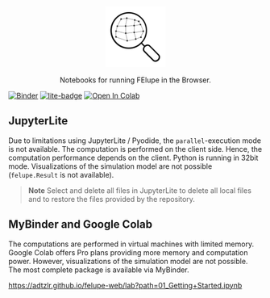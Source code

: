 <p align="center">
  <img src="https://raw.githubusercontent.com/adtzlr/felupe/main/docs/_static/logo_light.svg" height="120px"/>
  <p align="center">Notebooks for running FElupe in the Browser. </p>
</p>

[![Binder](https://mybinder.org/badge_logo.svg)](https://mybinder.org/v2/gh/adtzlr/felupe-web/main?labpath=notebooks/mybinder/01_Getting-Started.ipynb) [![lite-badge](https://jupyterlite.rtfd.io/en/latest/_static/badge.svg)](https://adtzlr.github.io/felupe-web/lab?path=01_Getting-Started.ipynb) <a target="_blank" href="https://colab.research.google.com/github/adtzlr/felupe-web/blob/main/notebooks/colab/01_Getting-Started.ipynb"><img src="https://colab.research.google.com/assets/colab-badge.svg" alt="Open In Colab"/></a>

## JupyterLite
Due to limitations using JupyterLite / Pyodide, the `parallel`-execution mode is not available. The computation is performed on the client side. Hence, the computation performance depends on the client. Python is running in 32bit mode. Visualizations of the simulation model are not possible (`felupe.Result` is not available).

> **Note**
> Select and delete all files in JupyterLite to delete all local files and to restore the files provided by the repository.

## MyBinder and Google Colab
The computations are performed in virtual machines with limited memory. Google Colab offers Pro plans providing more memory and computation power. However, visualizations of the simulation model are not possible. The most complete package is available via MyBinder.

https://adtzlr.github.io/felupe-web/lab?path=01_Getting+Started.ipynb
